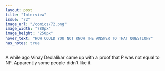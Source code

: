 ```yaml
---
layout: post
title: "Interview"
issue: "72"
image_url: "/comics/72.png"
image_width: "780px"
image_height: "250px"
hover_text: "HOW COULD YOU NOT KNOW THE ANSWER TO THAT QUESTION?"
has_notes: true
---
```

A while ago Vinay Deolalikar came up with a proof that P was not equal to NP.  Apparently some people didn't like it.
